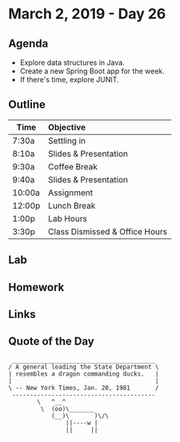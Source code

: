 # March 2, 2019 - Day 26


## Agenda

- Explore data structures in Java.
- Create a new Spring Boot app for the week. 
- If there's time, explore JUNIT. 

## Outline

| Time   | Objective                        |
| -------|:---------------------------------|
| 7:30a  | Settling in                      |
| 8:10a  | Slides & Presentation            |
| 9:30a  | Coffee Break                     |
| 9:40a  | Slides & Presentation            |
| 10:00a | Assignment                       |
| 12:00p | Lunch Break                      |
| 1:00p  | Lab Hours                        |
| 3:30p  | Class Dismissed & Office Hours   |

## Lab
## Homework


## Links


## Quote of the Day 
```
 ________________________________________
/ A general leading the State Department \
| resembles a dragon commanding ducks.   |
|                                        |
\ -- New York Times, Jan. 20, 1981       /
 ----------------------------------------
        \   ^__^
         \  (oo)\_______
            (__)\       )\/\
                ||----w |
                ||     ||


```